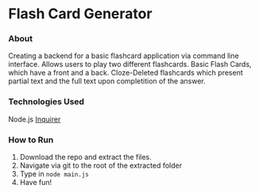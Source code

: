 # Flash Card Generator

### About
Creating a backend for a basic flashcard application via command line interface. Allows users to play two different flashcards. Basic Flash Cards, which have a front and a back. Cloze-Deleted flashcards which present partial text and the full text upon completition of the answer.

### Technologies Used
Node.js
[Inquirer](https://www.npmjs.com/package/inquirer)

### How to Run
1. Download the repo and extract the files.
2. Navigate via git to the root of the extracted folder
3. Type in `node main.js`
4. Have fun!

